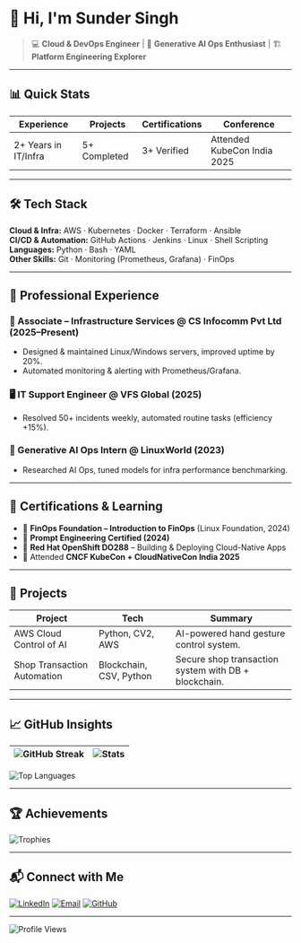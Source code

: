 # 👋 Hi, I'm Sunder Singh  

> 💻 **Cloud & DevOps Engineer** | 🚀 **Generative AI Ops Enthusiast** | 🏗 **Platform Engineering Explorer**

---

## 📊 Quick Stats  
| **Experience** | **Projects** | **Certifications** | **Conference** |
|---------------|-------------|--------------------|----------------|
| 2+ Years in IT/Infra | 5+ Completed | 3+ Verified | Attended KubeCon India 2025 |

---

## 🛠 Tech Stack  

**Cloud & Infra:** AWS · Kubernetes · Docker · Terraform · Ansible  
**CI/CD & Automation:** GitHub Actions · Jenkins · Linux · Shell Scripting  
**Languages:** Python · Bash · YAML  
**Other Skills:** Git · Monitoring (Prometheus, Grafana) · FinOps  

---

## 💼 Professional Experience  

### 🔧 Associate – Infrastructure Services @ CS Infocomm Pvt Ltd (2025–Present)
- Designed & maintained Linux/Windows servers, improved uptime by 20%.
- Automated monitoring & alerting with Prometheus/Grafana.

### 🖥 IT Support Engineer @ VFS Global (2025)
- Resolved 50+ incidents weekly, automated routine tasks (efficiency +15%).

### 🤖 Generative AI Ops Intern @ LinuxWorld (2023)
- Researched AI Ops, tuned models for infra performance benchmarking.

---

## 📜 Certifications & Learning  

- 🎯 **FinOps Foundation – Introduction to FinOps** (Linux Foundation, 2024)  
- 🎯 **Prompt Engineering Certified (2024)**  
- 🎯 **Red Hat OpenShift DO288** – Building & Deploying Cloud-Native Apps  
- 🎤 Attended **CNCF KubeCon + CloudNativeCon India 2025**

---

## 🚀 Projects  

| **Project** | **Tech** | **Summary** |
|-------------|----------|-------------|
| AWS Cloud Control of AI | Python, CV2, AWS | AI-powered hand gesture control system. |
| Shop Transaction Automation | Blockchain, CSV, Python | Secure shop transaction system with DB + blockchain. |

---

## 📈 GitHub Insights  

| ![GitHub Streak](https://github-readme-streak-stats.herokuapp.com?user=SunderSingh27&theme=tokyonight) | ![Stats](https://github-readme-stats.vercel.app/api?username=SunderSingh27&show_icons=true&theme=tokyonight) |
|----------------------------------------------------------------|--------------------------------------------------------------------------------|

![Top Languages](https://github-readme-stats.vercel.app/api/top-langs/?username=SunderSingh27&layout=compact&theme=tokyonight)

---

## 🏆 Achievements  

![Trophies](https://github-profile-trophy.vercel.app/?username=SunderSingh27&theme=tokyonight&margin-w=5&row=1)

---

## 📬 Connect with Me  

[![LinkedIn](https://img.shields.io/badge/LinkedIn-blue?logo=linkedin&style=for-the-badge)](https://linkedin.com/in/sundersingh27)
[![Email](https://img.shields.io/badge/Email-D14836?logo=gmail&logoColor=white&style=for-the-badge)](mailto:sunder.sarari@gmail.com)
[![GitHub](https://img.shields.io/badge/GitHub-000?logo=github&style=for-the-badge)](https://github.com/SunderSingh27)

---

![Profile Views](https://komarev.com/ghpvc/?username=SunderSingh27&label=Profile%20Views&color=0e75b6&style=flat)
